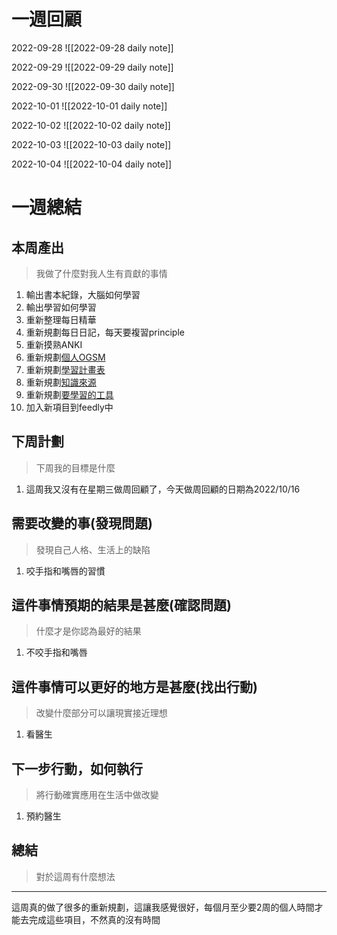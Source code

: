 # 一週回顧
2022-09-28
![[2022-09-28 daily note]]

2022-09-29
![[2022-09-29 daily note]]

2022-09-30
![[2022-09-30 daily note]]

2022-10-01
![[2022-10-01 daily note]]

2022-10-02
![[2022-10-02 daily note]]

2022-10-03
![[2022-10-03 daily note]]

2022-10-04
![[2022-10-04 daily note]]

# 一週總結
## 本周產出
>我做了什麼對我人生有貢獻的事情
1. 輸出書本紀錄，大腦如何學習
2. 輸出學習如何學習
3. 重新整理每日精華
4. 重新規劃每日日記，每天要複習principle
5. 重新摸熟ANKI
6. 重新規劃[個人OGSM](app://obsidian.md/Spaces/Life/Areas/%E5%80%8B%E4%BA%BA%E8%A6%8F%E5%8A%83/%E5%80%8B%E4%BA%BAOGSM.md)
7. 重新規劃[學習計畫表](app://obsidian.md/Spaces/Life/Areas/%E5%80%8B%E4%BA%BA%E8%A6%8F%E5%8A%83/%E5%AD%B8%E7%BF%92%E8%A8%88%E7%95%AB%E8%A1%A8.md)
8. 重新規劃[知識來源](app://obsidian.md/Spaces/Life/Areas/%E5%80%8B%E4%BA%BA%E8%A6%8F%E5%8A%83/%E7%9F%A5%E8%AD%98%E4%BE%86%E6%BA%90.md)
9. 重新規劃[要學習的工具](app://obsidian.md/Spaces/Life/Areas/%E5%80%8B%E4%BA%BA%E8%A6%8F%E5%8A%83/%E8%A6%81%E5%AD%B8%E7%BF%92%E7%9A%84%E5%B7%A5%E5%85%B7.md)
10. 加入新項目到feedly中
## 下周計劃
>下周我的目標是什麼
1. 這周我又沒有在星期三做周回顧了，今天做周回顧的日期為2022/10/16

## 需要改變的事(發現問題)
>發現自己人格、生活上的缺陷
1. 咬手指和嘴唇的習慣

## 這件事情預期的結果是甚麼(確認問題)
>什麼才是你認為最好的結果
1. 不咬手指和嘴唇

## 這件事情可以更好的地方是甚麼(找出行動)
>改變什麼部分可以讓現實接近理想
1. 看醫生

 ## 下一步行動，如何執行
>將行動確實應用在生活中做改變
1. 預約醫生

## 總結
>對於這周有什麼想法
---
這周真的做了很多的重新規劃，這讓我感覺很好，每個月至少要2周的個人時間才能去完成這些項目，不然真的沒有時間